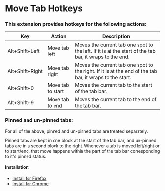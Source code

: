# Move Tab Hotkeys

### This extension provides hotkeys for the following actions:

|Key|Action|Description|
|---|------|-----------|
|Alt+Shift+Left|Move tab left|Moves the current tab one spot to the left. If it is at the start of the tab bar, it wraps to the end.|
|Alt+Shift+Right|Move tab right|Moves the current tab one spot to the right. If it is at the end of the tab bar, it wraps to the start.|
|Alt+Shift+0|Move tab to start|Moves the current tab to the start of the tab bar.|
|Alt+Shift+9|Move tab to end|Moves the current tab to the end of the tab bar.|

### Pinned and un-pinned tabs:
For all of the above, pinned and un-pinned tabs are treated separately.

Pinned tabs are kept in one block at the start of the tab bar, and un-pinned tabs are in a second block to the right. Whenever a tab is moved left/right or to start/end, that move happens within the part of the tab bar corresponding to it's pinned status.

#### Installation:
* [Install for Firefox](https://addons.mozilla.org/en-US/firefox/addon/move-tab-hotkeys/)
* [Install for Chrome](https://chrome.google.com/webstore/detail/move-tab-hotkeys/paafmjjgeiociknojggclhkbkaffjgoe)
